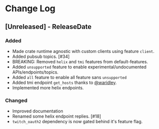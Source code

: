 # Change Log

<!-- next-header -->

## [Unreleased] - ReleaseDate

### Added

* Made crate runtime agnostic with custom clients using feature `client`.
* Added pubsub topics. [#34]
* BREAKING: Removed `helix` and `tmi` features from default-features.
* Added `unsupported` feature to enable experimental/undocumented APIs/endpoints/topics.
* Added `all` feature to enable all feature sans `unsupported`
* Added tmi endpoint `get_hosts` thanks to [@waridley](https://github.com/Waridley).
* Implemented more helix endpoints.


### Changed

* Improved documentation
* Renamed some helix endpoint replies. [#18]
* `twitch_oauth2` dependency is now gated behind it's feature flag.